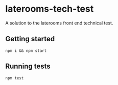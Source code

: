# laterooms-tech-test

A solution to the laterooms front end technical test.

## Getting started

```npm i && npm start```

## Running tests

```npm test```
